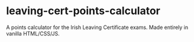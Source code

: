 # leaving-cert-points-calculator
A points calculator for the Irish Leaving Certificate exams. Made entirely in vanilla HTML/CSS/JS.

